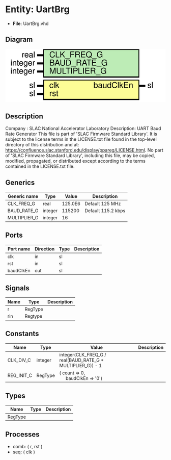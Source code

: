 # Entity: UartBrg

- **File**: UartBrg.vhd
## Diagram

![Diagram](UartBrg.svg "Diagram")
## Description

Company    : SLAC National Accelerator Laboratory
Description: UART Baud Rate Generator
This file is part of 'SLAC Firmware Standard Library'.
It is subject to the license terms in the LICENSE.txt file found in the
top-level directory of this distribution and at:
   https://confluence.slac.stanford.edu/display/ppareg/LICENSE.html.
No part of 'SLAC Firmware Standard Library', including this file,
may be copied, modified, propagated, or distributed except according to
the terms contained in the LICENSE.txt file.
## Generics

| Generic name | Type    | Value   | Description        |
| ------------ | ------- | ------- | ------------------ |
| CLK_FREQ_G   | real    | 125.0E6 | Default 125 MHz    |
| BAUD_RATE_G  | integer | 115200  | Default 115.2 kbps |
| MULTIPLIER_G | integer | 16      |                    |
## Ports

| Port name | Direction | Type | Description |
| --------- | --------- | ---- | ----------- |
| clk       | in        | sl   |             |
| rst       | in        | sl   |             |
| baudClkEn | out       | sl   |             |
## Signals

| Name | Type    | Description |
| ---- | ------- | ----------- |
| r    | RegType |             |
| rin  | Regtype |             |
## Constants

| Name       | Type    | Value                                                                                | Description |
| ---------- | ------- | ------------------------------------------------------------------------------------ | ----------- |
| CLK_DIV_C  | integer |  integer(CLK_FREQ_G / real(BAUD_RATE_G * MULTIPLIER_G)) - 1                          |             |
| REG_INIT_C | RegType |  (       count     => 0,<br><span style="padding-left:20px">       baudClkEn => '0') |             |
## Types

| Name    | Type | Description |
| ------- | ---- | ----------- |
| RegType |      |             |
## Processes
- comb: ( r, rst )
- seq: ( clk )
